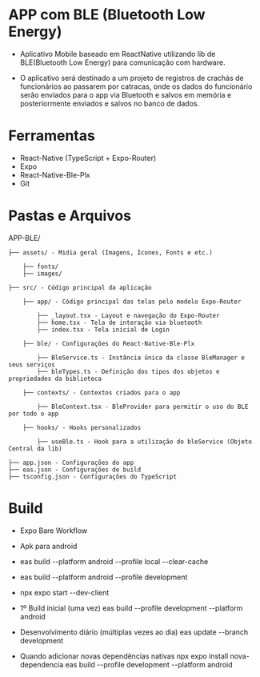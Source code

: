 # APP com BLE (Bluetooth Low Energy)

-   Aplicativo Mobile baseado em ReactNative utilizando lib de BLE(Bluetooth Low Energy) para
    comunicação com hardware.

-   O aplicativo será destinado a um projeto de registros de crachás de funcionários ao passarem
    por catracas, onde os dados do funcionário serão enviados para o app via Bluetooth e salvos em 
    memória e posteriormente enviados e salvos no banco de dados.

# Ferramentas

-   React-Native (TypeScript + Expo-Router)
-   Expo
-   React-Native-Ble-Plx
-   Git

# Pastas e Arquivos

APP-BLE/

    ├── assets/ - Midia geral (Imagens, Icones, Fonts e etc.)

        ├── fonts/
        ├── images/

    ├── src/ - Código principal da aplicação
        
        ├── app/ - Código principal das telas pelo modelo Expo-Router

            ├── _layout.tsx - Layout e navegação do Expo-Router
            ├── home.tsx - Tela de interação via bluetooth
            ├── index.tsx - Tela inicial de Login

        ├── ble/ - Configurações do React-Native-Ble-Plx

            ├── BleService.ts - Instância única da classe BleManager e seus serviços
            ├── bleTypes.ts - Definição dos tipos dos objetos e propriedades da biblioteca

        ├── contexts/ - Contextos criados para o app

            ├── BleContext.tsx - BleProvider para permitir o uso do BLE por todo o app

        ├── hooks/ - Hooks personalizados

            ├── useBle.ts - Hook para a utilização do bleService (Objeto Central da lib)
    
    ├── app.json - Configurações do app
    ├── eas.json - Configurações de build
    ├── tsconfig.json - Configurações do TypeScript

# Build

-   Expo Bare Workflow
-   Apk para android

-   eas build --platform android --profile local --clear-cache
-   eas build --platform android --profile development
-   npx expo start --dev-client


- 1º Build inicial (uma vez)
eas build --profile development --platform android

- Desenvolvimento diário (múltiplas vezes ao dia)
eas update --branch development

- Quando adicionar novas dependências nativas
npx expo install nova-dependencia
eas build --profile development --platform android
